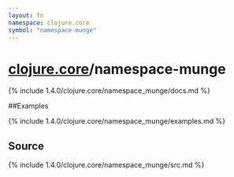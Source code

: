 ```yaml
---
layout: fn
namespace: clojure.core
symbol: "namespace-munge"
---
```


# [clojure.core](../)/namespace-munge

{% include 1.4.0/clojure.core/namespace_munge/docs.md %}

##Examples

{% include 1.4.0/clojure.core/namespace_munge/examples.md %}
## Source
{% include 1.4.0/clojure.core/namespace_munge/src.md %}

